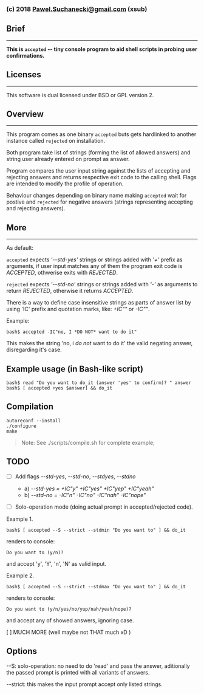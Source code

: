 ### (c) 2018 Pawel.Suchanecki@gmail.com (xsub)


## Brief
---
**This is `accepted` -- tiny console program to aid shell scripts in probing user confirmations.**


## Licenses
---
This software is dual licensed under BSD or GPL version 2.


## Overview
---
This program comes as one binary `accepted` buts gets hardlinked to another instance called `rejected` on installation.

Both program take list of strings (forming the list of allowed answers) and string user already entered on prompt as answer.

Program compares the user input string against the lists of accepting and rejecting answers and returns respective exit code to the calling shell. Flags are intended to modify the profile of operation.

Behaviour changes depending on binary name making `accepted` wait for postive and `rejected` for negative answers (strings representing accepting and rejecting answers).


## More
----
As default:

`accepted` expects *'--std-yes'* strings or strings added with *'+'* prefix as arguments, if user input matches any of them the program exit code is *ACCEPTED*, othwerise exits with *REJECTED*. 

`rejected` expects *'--std-no'* strings or strings added with *'-'* as arguments to return *REJECTED*, otherwise it returns *ACCEPTED*. 

There is a way to define case insensitive strings as parts of answer list by using 'IC' prefix and quotation marks, like: *+IC"<string>"* or *-IC"<string>"*.

Example:
```
bash$ accepted -IC"no, I *DO NOT* want to do it"   
```
This makes the string 'no, i *do not* want to do it' the valid negating answer, disregarding it's case.


Example usage (in Bash-like script)
----
```
bash$ read "Do you want to do_it (answer 'yes' to confirm)? " answer
bash$ [ accepted +yes $answer] && do_it
```


Compilation
----
```
autoreconf --install
./configure
make
```

> Note: See ./scripts/compile.sh for complete example; 

TODO
----

- [ ] Add flags *--std-yes*, *--std-no*, *--stdyes*, *--stdno*

  - a) *--std-yes = +IC"y" +IC"yes" +IC"yep" +IC"yeah"* 
  - b) *--std-no  = -IC"n" -IC"no" -IC"nah" -IC"nope"*
 

- [ ] Solo-operation mode (doing actual prompt in accepted/rejected code).

Example 1.
```
bash$ [ accepted --S --strict --stdmin "Do you want to" ] && do_it
```
renders to console: 
```
Do you want to (y/n)? 
```
and accept 'y', 'Y', 'n', 'N' as valid input.


Example 2.
```	
bash$ [ accepted --S --strict --stdmax "Do you want to" ] && do_it
```
renders to console: 
```
Do you want to (y/n/yes/no/yup/nah/yeah/nope)?
``` 
and accept any of showed answers, ignoring case.

[ ] MUCH MORE (well maybe not THAT much xD )

Options
-------

--S: 		solo-operation: no need to do 'read' and pass the answer, aditionally the passed prompt is printed with all variants of answers.

--strict:	this makes the input prompt accept only listed strings.


